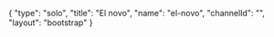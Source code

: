 {
    "type": "solo",
    "title": "El novo",
    "name": "el-novo",
    "channelId": "",
    "layout": "bootstrap"
}